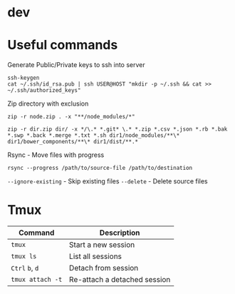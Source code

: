 # dev

# Useful commands
Generate Public/Private keys to ssh into server
```
ssh-keygen
cat ~/.ssh/id_rsa.pub | ssh USER@HOST "mkdir -p ~/.ssh && cat >> ~/.ssh/authorized_keys"
```

Zip directory with exclusion
```
zip -r node.zip . -x "**/node_modules/*"
```
```
zip -r dir.zip dir/ -x */\.* *.git* \.* *.zip *.csv *.json *.rb *.bak *.swp *.back *.merge *.txt *.sh dir1/node_modules/**\* dir1/bower_components/**\* dir1/dist/**.*
```

Rsync - Move files with progress
```
rsync --progress /path/to/source-file /path/to/destination
```
`--ignore-existing` - Skip existing files
`--delete` - Delete source files


# Tmux
Command | Description
------------ | -------------
`tmux` | Start a new session
`tmux ls` | List all sessions
`Ctrl` `b`, `d` | Detach from session
`tmux attach -t` | Re-attach a detached session 